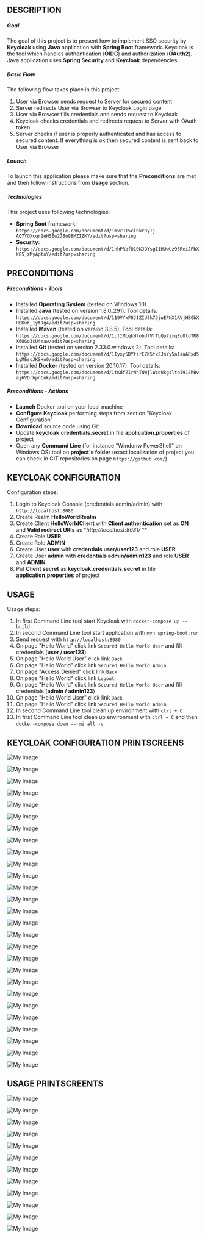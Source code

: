 DESCRIPTION
-----------

##### Goal
The goal of this project is to present how to implement SSO security by **Keycloak** using **Java** application with **Spring Boot** framework. Keycloak is the tool which handles authentication (**OIDC**) and authorization (**OAuth2**). Java application uses **Spring Security** and **Keycloak** dependencies.

##### Basic Flow
The following flow takes place in this project:
1. User via Browser sends request to Server for secured content
1. Server redirects User via Browser to Keycloak Login page
1. User via Browser fills credentials and sends request to Keycloak
1. Keycloak checks credentials and redirects request to Server with OAuth token 
1. Server checks if user is properly authenticated and has access to secured content. If everything is ok then secured content is sent back to User via Browser

##### Launch
To launch this application please make sure that the **Preconditions** are met and then follow instructions from **Usage** section.

##### Technologies
This project uses following technologies:
* **Spring Boot** framework: `https://docs.google.com/document/d/1mvrJT5clbkr9yTj-AQ7YOXcqr2eHSEw2J8n9BMZIZKY/edit?usp=sharing`
* **Security**: `https://docs.google.com/document/d/1nhPRbfD10KJOYsgI1HUwUz95ReiJPbXK85_zMyAptoY/edit?usp=sharing`


PRECONDITIONS
-------------

##### Preconditions - Tools
* Installed **Operating System** (tested on Windows 10)
* Installed **Java** (tested on version 1.8.0_291). Tool details: `https://docs.google.com/document/d/119VYxF8JIZIUSk7JjwEPNX1RVjHBGbXHBKuK_1ytJg4/edit?usp=sharing`
* Installed **Maven** (tested on version 3.8.5). Tool details: `https://docs.google.com/document/d/1cfIMcqkWlobUfVfTLQp7ixqEcOtoTR8X6OGo3cU4maw/edit?usp=sharing`
* Installed **Git** (tested on version 2.33.0.windows.2). Tool details: `https://docs.google.com/document/d/1Iyxy5DYfsrEZK5fxZJnYy5a1saARxd5LyMEscJKSHn0/edit?usp=sharing`
* Installed **Docker** (tested on version 20.10.17). Tool details: `https://docs.google.com/document/d/1tKdfZIrNhTNWjlWcqUkg4lteI91EhBvaj6VDrhpnCnk/edit?usp=sharing`

##### Preconditions - Actions
* **Launch** Docker tool on your local machine
* **Configure Keycloak** performing steps from section "Keycloak Configuration"
* **Download** source code using Git
* Update **keycloak.credentials.secret** in file **application.properties** of project 
* Open any **Command Line** (for instance "Windonw PowerShell" on Windows OS) tool on **project's folder** (exact localization of project you can check in GIT repositories on page `https://github.com/`)


KEYCLOAK CONFIGURATION
----------------------

Configuration steps:
1. Login to Keycloak Console (credentials admin/admin) with `http://localhost:8080`
1. Create Realm **HelloWorldRealm**
1. Create Client **HelloWorldClient** with **Client authentication** set as **ON** and **Valid redirect URIs** as **http://localhost:8081/* **
1. Create Role **USER**
1. Create Role **ADMIN**
1. Create User **user** with **credentials user/user123** and role **USER**
1. Create User **admin** with **credentials admin/admin123** and role **USER** and **ADMIN**
1. Put **Client secret** as **keycloak.credentials.secret** in file **application.properties** of project 

USAGE
-----

Usage steps:
1. In first Command Line tool start Keycloak with `docker-compose up --build`
1. In second Command Line tool start application with `mvn spring-boot:run`
1. Send request with `http://localhost:8080`
1. On page "Hello World" click link `Secured Hello World User` and fill credentials (**user / user123**)
1. On page "Hello World User" click link `Back`
1. On page "Hello World" click link `Secured Hello World Admin`
1. On page "Access Denied" click link `Back`
1. On page "Hello World" click link `Logout`
1. On page "Hello World" click link `Secured Hello World User` and fill credentials (**admin / admin123**)
1. On page "Hello World User" click link `Back`
1. On page "Hello World" click link `Secured Hello World Admin`
1. In second Command Line tool clean up environment with `ctrl + C`
1. In first Command Line tool clean up environment with `ctrl + C` and then `docker-compose down --rmi all -v`


KEYCLOAK CONFIGURATION PRINTSCREENS
-----------------------------------


![My Image](keycloak-1.png)

![My Image](keycloak-2.png)

![My Image](keycloak-3.png)

![My Image](keycloak-4.png)

![My Image](keycloak-5.png)

![My Image](keycloak-6.png)

![My Image](keycloak-7.png)

![My Image](keycloak-8.png)

![My Image](keycloak-9.png)

![My Image](keycloak-10.png)

![My Image](keycloak-10.png)

![My Image](keycloak-12.png)

![My Image](keycloak-13.png)

![My Image](keycloak-14.png)

![My Image](keycloak-15.png)

![My Image](keycloak-16.png)

![My Image](keycloak-17.png)

![My Image](keycloak-18.png)

![My Image](keycloak-19.png)

![My Image](keycloak-20.png)

![My Image](keycloak-21.png)

![My Image](keycloak-22.png)

![My Image](keycloak-23.png)

![My Image](keycloak-24.png)

![My Image](keycloak-25.png)

![My Image](keycloak-26.png)

![My Image](keycloak-27.png)


USAGE PRINTSCREENTS
-------------------


![My Image](image-1.png)

![My Image](image-2.png)

![My Image](image-3.png)

![My Image](image-4.png)

![My Image](image-5.png)

![My Image](image-6.png)

![My Image](image-7.png)

![My Image](image-8.png)

![My Image](image-9.png)

![My Image](image-10.png)

![My Image](image-11.png)

![My Image](image-12.png)